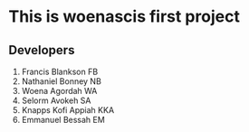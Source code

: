 # This is woenascis first project

Developers
-----------
1. Francis Blankson FB
2. Nathaniel Bonney NB
3. Woena Agordah WA
4. Selorm Avokeh SA
5. Knapps Kofi Appiah KKA
6. Emmanuel Bessah EM

